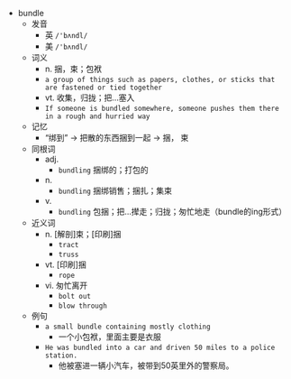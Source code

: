 - bundle
  - 发音
    - 英 `/'bʌndl/`
    - 美 `/'bʌndl/`
  - 词义
    - n. 捆，束；包袱
    - `a group of things such as papers, clothes, or sticks that are fastened or tied together`
    - vt. 收集，归拢；把…塞入
    - `If someone is bundled somewhere, someone pushes them there in a rough and hurried way`
  - 记忆
    - “绑到” → 把散的东西捆到一起 → 捆， 束
  - 同根词
    - adj.
      - `bundling` 捆绑的；打包的
    - n.
      - `bundling` 捆绑销售；捆扎；集束
    - v.
      - `bundling` 包捆；把…撵走；归拢；匆忙地走（bundle的ing形式）
  - 近义词
    - n. [解剖]束；[印刷]捆
      - `tract`
      - `truss`
    - vt. [印刷]捆
      - `rope`
    - vi. 匆忙离开
      - `bolt out`
      - `blow through`
  - 例句
    - `a small bundle containing mostly clothing`
      - 一个小包袱，里面主要是衣服
    - `He was bundled into a car and driven 50 miles to a police station.`
      - 他被塞进一辆小汽车，被带到50英里外的警察局。

